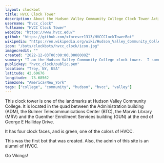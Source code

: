 ```yaml
---
layout: clockbot
title: HVCC Clock Tower
description: About the Hudson Valley Community College Clock Tower ActivityPub bot.
username: "hvcc_clock"
fullname: "HVCC Clock Tower"
website: "https://www.hvcc.edu/"
github: "https://github.com/xforever1313/HVCCClockTowerBot"
wikipedia: "https://en.wikipedia.org/wiki/Hudson_Valley_Community_College"
icon: "/bots/clockbots/hvcc_clock/icon.jpg"
imagecredit: ""
created: "2022-12-03T00:00:00.0000000Z"
summary: "I am the Hudson Valley Community College clock tower.  I sometimes chime every hour, and sometimes my 4 clocks read the same time.  Unofficial Account."
publickey: "hvcc_clock/public.pem"
location: "Troy, NY, USA"
latitude: 42.69676
longitude: -73.68562
timezone: "America/New_York"
tags: ["college", "community", "hudson", "hvcc", "valley"]
---
```


This clock tower is one of the landmarks at Hudson Valley Community College.  It is located in the quad between the Administration building (ADM), the Bulmer Telecommunications Center (BTC), the Marvin Library (MRV) and the Guenther Enrollment Services building (GUN) at the end of George E Halliday Drive.

It has four clock faces, and is green, one of the colors of HVCC.

This was the first bot that was created.  Also, the admin of this site is an alumni of HVCC.

Go Vikings!
